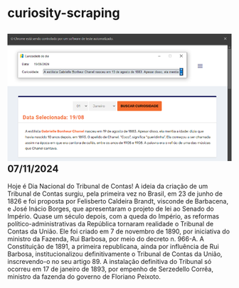 # curiosity-scraping
![Budget](./execucao.png)
07/11/2024
-
Hoje é Dia Nacional do Tribunal de Contas! A ideia da criação de um Tribunal de Contas surgiu, pela primeira vez no Brasil, em 23 de junho de 1826 e foi proposta por Felisberto Caldeira Brandt, visconde de Barbacena, e José Inácio Borges, que apresentaram o projeto de lei ao Senado do Império. Quase um século depois, com a queda do Império, as reformas político-administrativas da República tornaram realidade o Tribunal de Contas da União. Ele foi criado em 7 de novembro de 1890, por iniciativa do ministro da Fazenda, Rui Barbosa, por meio do decreto n. 966-A. A Constituição de 1891, a primeira republicana, ainda por influência de Rui Barbosa, institucionalizou definitivamente o Tribunal de Contas da União, inscrevendo-o no seu artigo 89. A instalação definitiva do Tribunal só ocorreu em 17 de janeiro de 1893, por empenho de Serzedello Corrêa, ministro da fazenda do governo de Floriano Peixoto.
